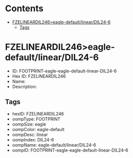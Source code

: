 



Contents
========

* [FZELINEARDIL246>eagle-default/linear/DIL24-6](#fzelineardil246eagle-defaultlineardil24-6)
	* [Tags](#tags)

# FZELINEARDIL246>eagle-default/linear/DIL24-6

- ID: FOOTPRINT-eagle-eagle-default-linear-DIL24-6
- Hex ID: FZELINEARDIL246
- Name: 
- Description: 

## Tags

- hexID: FZELINEARDIL246
- oompType: FOOTPRINT
- oompSize: eagle
- oompColor: eagle-default
- oompDesc: linear
- oompIndex: DIL24-6
- oompName: eagle-default/linear/DIL24-6
- oompID: FOOTPRINT-eagle-eagle-default-linear-DIL24-6
